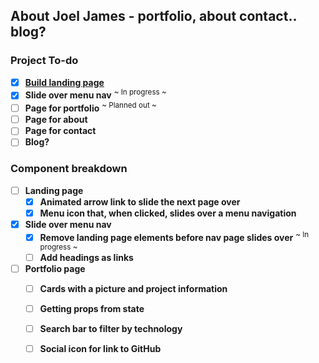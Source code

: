 ## About Joel James - portfolio, about contact.. blog?

### Project To-do
- [x] [**Build landing page**](https://jayfiled.github.io/joeljames/)
- [x] **Slide over menu nav**  <sup>~ In progress ~</sup>
- [ ] **Page for portfolio** <sup>~ Planned out ~</sup>
- [ ] **Page for about**
- [ ] **Page for contact**
- [ ] **Blog?**

### Component breakdown
- [ ] **Landing page**
    - [x] **Animated arrow link to slide the next page over**
    - [x] **Menu icon that, when clicked, slides over a menu navigation**
- [x] **Slide over menu nav**
    - [x] **Remove landing page elements before nav page slides over**  <sup>~ In progress ~</sup>
    - [ ] **Add headings as links** 
- [ ] **Portfolio page**
    - [ ] **Cards with a picture and project information**
    - [ ] **Getting props from state**
    - [ ] **Search bar to filter by technology**
    - [ ] **Social icon for link to GitHub**

